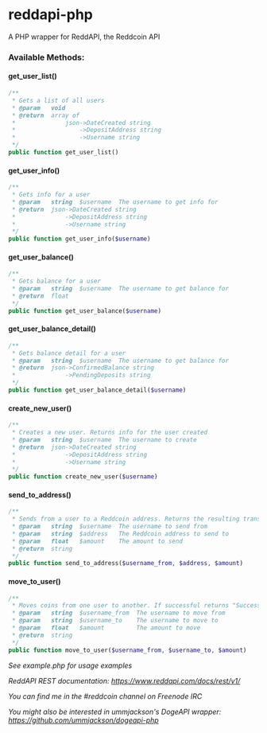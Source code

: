 reddapi-php
===========

A PHP wrapper for ReddAPI, the Reddcoin API

### Available Methods:

#### get_user_list()
```php
/**
 * Gets a list of all users
 * @param   void
 * @return  array of
 *				json->DateCreated string
 *					->DepositAddress string
 *					->Username string
 */
public function get_user_list()
```

#### get_user_info()
```php
/**
 * Gets info for a user
 * @param   string  $username  The username to get info for
 * @return  json->DateCreated string
 * 				->DepositAddress string
 * 				->Username string
 */
public function get_user_info($username)
```

#### get_user_balance()
```php
/**
 * Gets balance for a user
 * @param   string  $username  The username to get balance for
 * @return  float
 */
public function get_user_balance($username)
```

#### get_user_balance_detail()
```php
/**
 * Gets balance detail for a user
 * @param   string  $username  The username to get balance for
 * @return  json->ConfirmedBalance string
 * 				->PendingDeposits string
 */
public function get_user_balance_detail($username)
```

#### create_new_user()
```php
/**
 * Creates a new user. Returns info for the user created
 * @param   string  $username  The username to create
 * @return  json->DateCreated string
 * 				->DepositAddress string
 * 				->Username string
 */
public function create_new_user($username)
```

#### send_to_address()
```php
/**
 * Sends from a user to a Reddcoin address. Returns the resulting transaction ID
 * @param   string  $username  The username to send from
 * @param   string  $address   The Reddcoin address to send to
 * @param   float   $amount    The amount to send
 * @return  string
 */
public function send_to_address($username_from, $address, $amount)
```

#### move_to_user()
```php
/**
 * Moves coins from one user to another. If successful returns "Success" 
 * @param   string  $username_from  The username to move from
 * @param   string  $username_to    The username to move to
 * @param   float   $amount         The amount to move
 * @return  string
 */
public function move_to_user($username_from, $username_to, $amount)
```

_See example.php for usage examples_

_ReddAPI REST documentation: https://www.reddapi.com/docs/rest/v1/_

_You can find me in the #reddcoin channel on Freenode IRC_

_You might also be interested in ummjackson's DogeAPI wrapper: https://github.com/ummjackson/dogeapi-php_